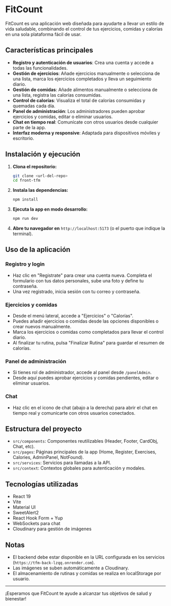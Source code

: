 # FitCount

FitCount es una aplicación web diseñada para ayudarte a llevar un estilo de vida saludable, combinando el control de tus ejercicios, comidas y calorías en una sola plataforma fácil de usar.

## Características principales

- **Registro y autenticación de usuarios**: Crea una cuenta y accede a todas las funcionalidades.
- **Gestión de ejercicios**: Añade ejercicios manualmente o selecciona de una lista, marca los ejercicios completados y lleva un seguimiento diario.
- **Gestión de comidas**: Añade alimentos manualmente o selecciona de una lista, registra las calorías consumidas.
- **Control de calorías**: Visualiza el total de calorías consumidas y quemadas cada día.
- **Panel de administración**: Los administradores pueden aprobar ejercicios y comidas, editar o eliminar usuarios.
- **Chat en tiempo real**: Comunícate con otros usuarios desde cualquier parte de la app.
- **Interfaz moderna y responsive**: Adaptada para dispositivos móviles y escritorio.

## Instalación y ejecución

1. **Clona el repositorio:**
   ```sh
   git clone <url-del-repo>
   cd front-tfm
   ```

2. **Instala las dependencias:**
   ```sh
   npm install
   ```

3. **Ejecuta la app en modo desarrollo:**
   ```sh
   npm run dev
   ```

4. **Abre tu navegador en** `http://localhost:5173` (o el puerto que indique la terminal).

## Uso de la aplicación

### Registro y login

- Haz clic en "Registrate" para crear una cuenta nueva. Completa el formulario con tus datos personales, sube una foto y define tu contraseña.
- Una vez registrado, inicia sesión con tu correo y contraseña.

### Ejercicios y comidas

- Desde el menú lateral, accede a "Ejercicios" o "Calorías".
- Puedes añadir ejercicios o comidas desde las opciones disponibles o crear nuevos manualmente.
- Marca los ejercicios o comidas como completados para llevar el control diario.
- Al finalizar tu rutina, pulsa "Finalizar Rutina" para guardar el resumen de calorías.

### Panel de administración

- Si tienes rol de administrador, accede al panel desde `/panelAdmin`.
- Desde aquí puedes aprobar ejercicios y comidas pendientes, editar o eliminar usuarios.

### Chat

- Haz clic en el icono de chat (abajo a la derecha) para abrir el chat en tiempo real y comunicarte con otros usuarios conectados.

## Estructura del proyecto

- `src/components`: Componentes reutilizables (Header, Footer, CardObj, Chat, etc).
- `src/pages`: Páginas principales de la app (Home, Register, Exercises, Calories, AdminPanel, NotFound).
- `src/services`: Servicios para llamadas a la API.
- `src/context`: Contextos globales para autenticación y modales.

## Tecnologías utilizadas

- React 19
- Vite
- Material UI
- SweetAlert2
- React Hook Form + Yup
- WebSockets para chat
- Cloudinary para gestión de imágenes

## Notas

- El backend debe estar disponible en la URL configurada en los servicios (`https://tfm-back-lzqq.onrender.com`).
- Las imágenes se suben automáticamente a Cloudinary.
- El almacenamiento de rutinas y comidas se realiza en localStorage por usuario.

---

¡Esperamos que FitCount te ayude a alcanzar tus objetivos de salud y bienestar!
